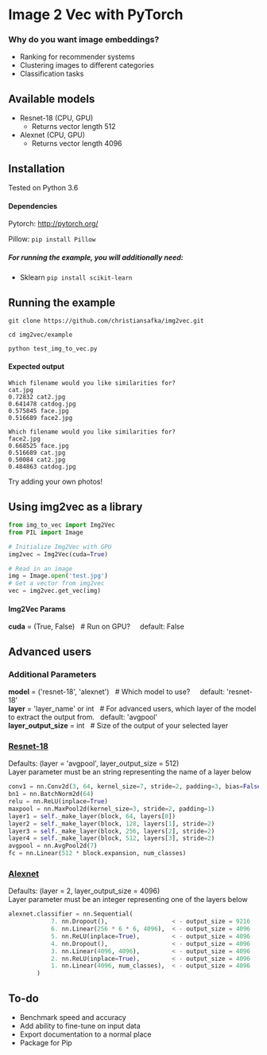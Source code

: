 # Image 2 Vec with PyTorch

### Why do you want image embeddings?
 - Ranking for recommender systems
 - Clustering images to different categories
 - Classification tasks

## Available models
 - Resnet-18 (CPU, GPU)
 	- Returns vector length 512
 - Alexnet (CPU, GPU)
 	- Returns vector length 4096

## Installation

Tested on Python 3.6

#### Dependencies

Pytorch: http://pytorch.org/

Pillow:  ```pip install Pillow```

##### For running the example, you will additionally need:
 * Sklearn ```pip install scikit-learn```

## Running the example
```git clone https://github.com/christiansafka/img2vec.git```

```cd img2vec/example```

```python test_img_to_vec.py```

#### Expected output
```
Which filename would you like similarities for?
cat.jpg
0.72832 cat2.jpg
0.641478 catdog.jpg
0.575845 face.jpg
0.516689 face2.jpg

Which filename would you like similarities for?
face2.jpg
0.668525 face.jpg
0.516689 cat.jpg
0.50084 cat2.jpg
0.484863 catdog.jpg
```
Try adding your own photos!

## Using img2vec as a library
```python
from img_to_vec import Img2Vec
from PIL import Image

# Initialize Img2Vec with GPU
img2vec = Img2Vec(cuda=True)

# Read in an image
img = Image.open('test.jpg')
# Get a vector from img2vec
vec = img2vec.get_vec(img)
```
#### Img2Vec Params
**cuda** = (True, False) &nbsp; # Run on GPU? &nbsp; &nbsp; default: False<br>

## Advanced users
### Additional Parameters <br>
**model** = ('resnet-18', 'alexnet') &nbsp; # Which model to use? &nbsp; &nbsp; default: 'resnet-18'<br>
**layer** = 'layer_name' or int &nbsp; # For advanced users, which layer of the model to extract the output from.&nbsp;&nbsp; default: 'avgpool' <br>
**layer_output_size** = int &nbsp; # Size of the output of your selected layer

### [Resnet-18](http://pytorch-zh.readthedocs.io/en/latest/_modules/torchvision/models/resnet.html)
Defaults: (layer = 'avgpool', layer_output_size = 512)<br>
Layer parameter must be an string representing the name of a  layer below
```python
conv1 = nn.Conv2d(3, 64, kernel_size=7, stride=2, padding=3, bias=False)
bn1 = nn.BatchNorm2d(64)
relu = nn.ReLU(inplace=True)
maxpool = nn.MaxPool2d(kernel_size=3, stride=2, padding=1)
layer1 = self._make_layer(block, 64, layers[0])
layer2 = self._make_layer(block, 128, layers[1], stride=2)
layer3 = self._make_layer(block, 256, layers[2], stride=2)
layer4 = self._make_layer(block, 512, layers[3], stride=2)
avgpool = nn.AvgPool2d(7)
fc = nn.Linear(512 * block.expansion, num_classes)
```
### [Alexnet](http://pytorch-zh.readthedocs.io/en/latest/_modules/torchvision/models/alexnet.html)
Defaults: (layer = 2, layer_output_size = 4096)<br>
Layer parameter must be an integer representing one of the layers below
```python
alexnet.classifier = nn.Sequential(
            7. nn.Dropout(),                  < - output_size = 9216
            6. nn.Linear(256 * 6 * 6, 4096),  < - output_size = 4096
            5. nn.ReLU(inplace=True),         < - output_size = 4096
            4. nn.Dropout(),				  < - output_size = 4096
            3. nn.Linear(4096, 4096),		  < - output_size = 4096
            2. nn.ReLU(inplace=True),		  < - output_size = 4096
            1. nn.Linear(4096, num_classes),  < - output_size = 4096
        )
```

## To-do
- Benchmark speed and accuracy
- Add ability to fine-tune on input data
- Export documentation to a normal place
- Package for Pip




